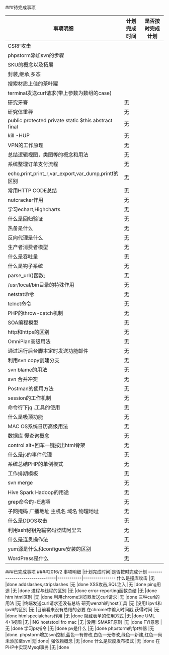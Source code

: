 ###待完成事项

事项明细                        |计划完成时间|是否按时完成计划
--------------------------------|------------|----------------
CSRF攻击                        |            |
phpstorm添加svn的步骤           |            |
SKU的概念以及拓展               |            |
封装,继承,多态                  |            |
搜索材质上佳的茶叶罐            |            |
terminal发送curl请求(带上参数为数组的case)| |
研究牙膏                        |无          |
研究体重秤                      |无          |
public protected private static $this abstract final|无|
kill -HUP                       |无          |
VPN的工作原理                   |无          |
总结逻辑视图，类图等的概念和用法|无          |
系统整理订单支付流程            |无          |
echo,print,print_r,var_export,var_dump,printf的区别|无|
常用HTTP CODE总结               |无          |
nutcracker作用                  |无          |
学习echart,Highcharts           |无          |
什么是回归验证                  |无          |
热备是什么                      |无          |
反向代理是什么                  |无          |
生产者消费者模型                |无          |
什么是吞吐量                    |无          |
什么是钩子系统                  |无          |
parse_url()函数;                |无          |
/usr/local/bin目录的特殊作用    |无          |
netstat命令                     |无          |
telnet命令                      |无          |
PHP的throw-catch机制            |无          |
SOA编程模型                     |无          |
http和https的区别               |无          |
OmniPlan高级用法                |无          |
通过运行后台脚本定时发送功能邮件|无          |
利用svn copy创建分支            |无          |
svn blame的用法                 |无          |
svn 合并冲突                    |无          |
Postman的使用方法               |无          |
session的工作机制               |无          |
命令行下jq .工具的使用          |无          |
什么是吸顶功能                  |无          |
MAC OS系统日历高级用法          |无          |
数据库 慢查询概念               |无          |
control alt+回车一键按出html骨架|无          |
什么是js的事件代理              |无          |
系统总结PHP的单例模式           |无          |
工作排期模板                    |无          |
svn merge                       |无          |
Hive Spark Hadoop的用途         |无          |
grep命令的-E选项                |无          |
子网掩码 广播地址 主机名 域名 物理地址|无    |
什么是DDOS攻击                  |无          |
利用ssh秘钥免输密码登陆阿里云   |无          |
什么是连贯操作法                |无          |
yum源是什么和configure安装的区别|无          |
WordPress是什么                 |无          |

###已完成事项
####2016/2
事项明细                        |计划完成时间|是否按时完成计划
--------------------------------|------------|----------------
什么是撞库攻击                  |无          |done
addslashes,stripslashes         |无          |done
XSS攻击,SQL注入                 |无          |done
ping用途                        |无          |done
进程与线程的区别                |无          |done
error-reporting函数总结         |无          |done
htm html区别                    |无          |done
利用chrome浏览器发送curl请求    |无          |done
三种curl的用法                  |无          |终端发送curl请求还没有总结
研究wenzhi的host工具            |无          |没用!
ipv4和ipv6的区别                |无          |目前看来没有总结的必要
在chrome中输入时间戳,获得时间   |无          |done
htmlspecialchars作用            |无          |done
隐藏表单的使用方式              |无          |done
UML 4+1视图                     |无          |ING
hoststool fro mac               |无          |没用!
SMART原则                       |无          |done
FYI意思                         |无          |done
学习ps指令                      |无          |done
pv是什么                        |无          |done
phpstorm的fpt神器               |无          |done.
phpstorm增加svn控制,蓝色—有修改,白色—无修改,绿色—新建,红色—尚未添加至svn|无|done|
强依赖概念                      |无          |done
什么是灰度发布模式              |无          |done
在PHP中实现Mysql事务            |无          |done
